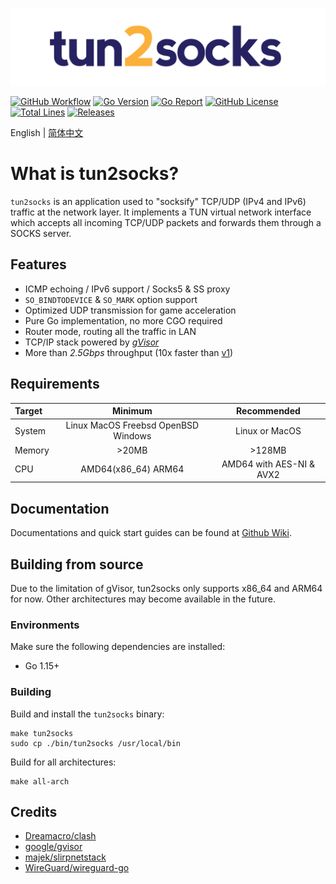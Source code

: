 ![tun2socks](docs/logo.png)

[![GitHub Workflow][1]](https://github.com/xjasonlyu/tun2socks/actions)
[![Go Version][2]](https://github.com/xjasonlyu/tun2socks/blob/main/go.mod)
[![Go Report][3]](https://goreportcard.com/badge/github.com/xjasonlyu/tun2socks)
[![GitHub License][4]](https://github.com/xjasonlyu/tun2socks/blob/main/LICENSE)
[![Total Lines][5]](https://img.shields.io/tokei/lines/github/xjasonlyu/tun2socks?style=flat-square)
[![Releases][6]](https://github.com/xjasonlyu/tun2socks/releases)

[1]: https://img.shields.io/github/workflow/status/xjasonlyu/tun2socks/Go?style=flat-square
[2]: https://img.shields.io/github/go-mod/go-version/xjasonlyu/tun2socks/main?style=flat-square
[3]: https://goreportcard.com/badge/github.com/xjasonlyu/tun2socks?style=flat-square
[4]: https://img.shields.io/github/license/xjasonlyu/tun2socks?style=flat-square
[5]: https://img.shields.io/tokei/lines/github/xjasonlyu/tun2socks?style=flat-square
[6]: https://img.shields.io/github/v/release/xjasonlyu/tun2socks?include_prereleases&style=flat-square

English | [简体中文](README_ZH.md)

# What is tun2socks?

`tun2socks` is an application used to "socksify" TCP/UDP (IPv4 and IPv6) traffic at the network layer. It implements a TUN virtual network interface which accepts all incoming TCP/UDP packets and forwards them through a SOCKS server.

## Features

- ICMP echoing / IPv6 support / Socks5 & SS proxy
- `SO_BINDTODEVICE` & `SO_MARK` option support
- Optimized UDP transmission for game acceleration
- Pure Go implementation, no more CGO required
- Router mode, routing all the traffic in LAN
- TCP/IP stack powered by *[gVisor](https://github.com/google/gvisor)*
- More than *2.5Gbps* throughput (10x faster than [v1](https://github.com/xjasonlyu/tun2socks/tree/v1))

## Requirements

| Target | Minimum | Recommended |
| :----- | :-----: | :---------: |
| System | Linux MacOS Freebsd OpenBSD Windows | Linux or MacOS |
| Memory | >20MB | >128MB |
| CPU | AMD64(x86_64) ARM64 | AMD64 with AES-NI & AVX2 |

## Documentation

Documentations and quick start guides can be found at [Github Wiki](https://github.com/xjasonlyu/tun2socks/wiki).

## Building from source

Due to the limitation of gVisor, tun2socks only supports x86_64 and ARM64 for now. Other architectures may become available in the future.

### Environments

Make sure the following dependencies are installed:

- Go 1.15+

### Building

Build and install the `tun2socks` binary:

```shell
make tun2socks
sudo cp ./bin/tun2socks /usr/local/bin
```

Build for all architectures:

```shell
make all-arch
```

## Credits

- [Dreamacro/clash](https://github.com/Dreamacro/clash)
- [google/gvisor](https://github.com/google/gvisor)
- [majek/slirpnetstack](https://github.com/majek/slirpnetstack)
- [WireGuard/wireguard-go](https://git.zx2c4.com/wireguard-go)

